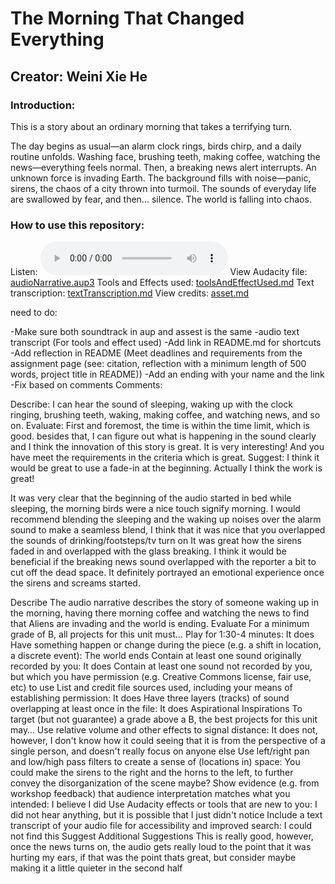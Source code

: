 # The Morning That Changed Everything
## Creator: Weini Xie He
### Introduction:
This is a story about an ordinary morning that takes a terrifying turn.

The day begins as usual—an alarm clock rings, birds chirp, and a daily routine unfolds. Washing face, brushing teeth, making coffee, watching the news—everything feels normal. Then, a breaking news alert interrupts. An unknown force is invading Earth. The background fills with noise—panic, sirens, the chaos of a city thrown into turmoil. The sounds of everyday life are swallowed by fear, and then... silence. The world is falling into chaos.

### How to use this repository:
Listen:   <audio controls src="https://github.com/wex59/audio-narrative-2025spring/blob/main/audioNarrative.mp3" title="audioNarrative.mp3"></audio>
View Audacity file:  [audioNarrative.aup3](https://github.com/wex59/audio-narrative-2025spring/blob/main/audioNarrative.aup3)
Tools and Effects used:    [toolsAndEffectUsed.md](https://github.com/wex59/audio-narrative-2025spring/blob/main/toolsAndEffectUsed.md)
Text transcription:  [textTranscription.md](https://github.com/wex59/audio-narrative-2025spring/blob/main/textTranscription.md)
View credits: [asset.md](https://github.com/wex59/audio-narrative-2025spring/blob/main/assets.md)  


need to do:

-Make sure both soundtrack in aup and assest is the same 
-audio text transcript (For tools and effect used)
-Add link in README.md for shortcuts
-Add reflection in README (Meet deadlines and requirements from the assignment page (see: citation, reflection with a minimum length of 500 words, project title in README))
-Add an ending with your name and the link
-Fix based on comments
Comments:

Describe: I can hear the sound of sleeping, waking up with the clock ringing, brushing teeth, waking, making coffee, and watching news, and so on.
Evaluate: First and foremost, the time is within the time limit, which is good. besides that, I can figure out what is happening in the sound clearly and I think the innovation of this story is great. It is very interesting! And you have meet the requirements in the criteria which is great.
Suggest: I think it would be great to use a fade-in at the beginning. Actually I think the work is great!


It was very clear that the beginning of the audio started in bed while sleeping, the morning birds were a nice touch signify morning. I would recommend blending the sleeping and the waking up noises over the alarm sound to make a seamless blend,
I think that it was nice that you overlapped the sounds of drinking/footsteps/tv turn on
It was great how the sirens faded in and overlapped with the glass breaking. I think it would be beneficial if the breaking news sound overlapped with the reporter a bit to cut off the dead space.
It definitely portrayed an emotional experience once the sirens and screams started.

Describe
The audio narrative describes the story of someone waking up in the morning, having there morning coffee and watching the news to find that Aliens are invading and the world is ending.
Evaluate
For a minimum grade of B, all projects for this unit must…
Play for 1:30-4 minutes: It does
Have something happen or change during the piece (e.g. a shift in location, a discrete event): The world ends
Contain at least one sound originally recorded by you: It does
Contain at least one sound not recorded by you, but which you have permission (e.g. Creative Commons license, fair use, etc) to use
List and credit file sources used, including your means of establishing permission: It does
Have three layers (tracks) of sound overlapping at least once in the file: It does
Aspirational Inspirations
To target (but not guarantee) a grade above a B, the best projects for this unit may…
Use relative volume and other effects to signal distance: It does not, however, I don't know how it could seeing that it is from the perspective of a single person, and doesn't really focus on anyone else
Use left/right pan and low/high pass filters to create a sense of (locations in) space: You could make the sirens to the right and the horns to the left, to further convey the disorganization of the scene maybe?
Show evidence (e.g. from workshop feedback) that audience interpretation matches what you intended: I believe I did
Use Audacity effects or tools that are new to you: I did not hear anything, but it is possible that I just didn't notice
Include a text transcript of your audio file for accessibility and improved search: I could not find this
Suggest
Additional Suggestions
This is really good, however, once the news turns on, the audio gets really loud to the point that it was hurting my ears, if that was the point thats great, but consider maybe making it a little quieter in the second half